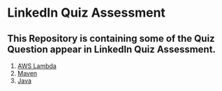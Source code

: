 # LinkedIn Quiz Assessment

## This Repository is containing some of the Quiz Question appear in LinkedIn Quiz Assessment. ##


1. [AWS Lambda](https://github.com/yash-sonani/LinkedInQuizAssessment/blob/master/AWS_Lambda.md)
2. [Maven](https://github.com/yash-sonani/LinkedInQuizAssessment/blob/master/Maven.md)
3. [Java](https://github.com/yash-sonani/LinkedInQuizAssessment/blob/master/Java.md)
